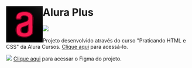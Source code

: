 <h1>
  <img align="left" height="100vw" src="https://github.com/AdrianoBispo/alura-plus/blob/master/assets/img/icon-alura.png"/>
   Alura Plus
</h1>
<img src="http://img.shields.io/static/v1?label=STATUS&message=EM%20DESENVOLVIMENTO&color=RED&style=for-the-badge" />

Projeto desenvolvido através do curso "Praticando HTML e CSS" da Alura Cursos. <a href="https://alura-plus-psi-flame.vercel.app/">Clique aqui</a> para acessá-lo.

<img src="https://cdn.discordapp.com/attachments/743927816021737565/1073377599495090196/figma-alura-plus.gif" />
<a href="https://www.figma.com/file/VzNdAcLfxTcoy2PzGUd35t/Alura-Plus---Layout-(Copy)?node-id=0%3A1&t=Ii4oiFdZey8Kc2aY-0/">Clique aqui</a> para acessar o Figma do projeto.
